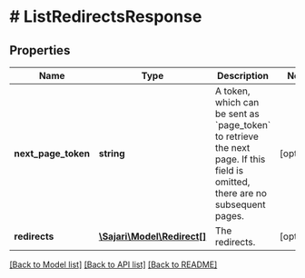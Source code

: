 # # ListRedirectsResponse

## Properties

| Name                | Type                                        | Description                                                                                                                              | Notes      |
| ------------------- | ------------------------------------------- | ---------------------------------------------------------------------------------------------------------------------------------------- | ---------- |
| **next_page_token** | **string**                                  | A token, which can be sent as &#x60;page_token&#x60; to retrieve the next page. If this field is omitted, there are no subsequent pages. | [optional] |
| **redirects**       | [**\Sajari\Model\Redirect[]**](Redirect.md) | The redirects.                                                                                                                           | [optional] |

[[Back to Model list]](../../README.md#models) [[Back to API list]](../../README.md#endpoints) [[Back to README]](../../README.md)
